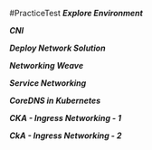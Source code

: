 #PracticeTest 
***Explore Environment***

***CNI***

***Deploy Network Solution***

***Networking Weave***

***Service Networking***

***CoreDNS in Kubernetes***

***CKA - Ingress Networking - 1***

***CkA - Ingress Networking - 2***

